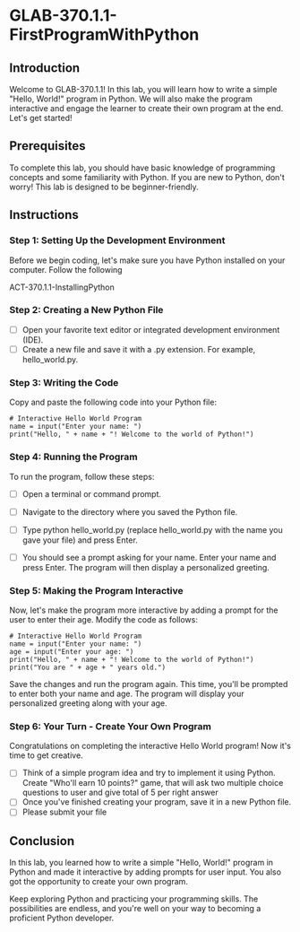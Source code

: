 # GLAB-370.1.1-FirstProgramWithPython

## Introduction
Welcome to GLAB-370.1.1! In this lab, you will learn how to write a simple "Hello, World!" program in Python. We will also make the program interactive and engage the learner to create their own program at the end. Let's get started!

## Prerequisites
To complete this lab, you should have basic knowledge of programming concepts and some familiarity with Python. If you are new to Python, don't worry! This lab is designed to be beginner-friendly.

## Instructions

### Step 1: Setting Up the Development Environment

Before we begin coding, let's make sure you have Python installed on your computer. Follow the following 

ACT-370.1.1-InstallingPython



### Step 2: Creating a New Python File

- [ ] Open your favorite text editor or integrated development environment (IDE).
- [ ] Create a new file and save it with a .py extension. For example, hello_world.py.

### Step 3: Writing the Code

Copy and paste the following code into your Python file:
 
```
# Interactive Hello World Program
name = input("Enter your name: ")
print("Hello, " + name + "! Welcome to the world of Python!")
```

### Step 4: Running the Program

To run the program, follow these steps:

- [ ] Open a terminal or command prompt.
- [ ] Navigate to the directory where you saved the Python file.
- [ ] Type python hello_world.py (replace hello_world.py with the name you gave your file) and press Enter.
- [ ] You should see a prompt asking for your name. Enter your name and press Enter. The program will then display a personalized greeting.


### Step 5: Making the Program Interactive

Now, let's make the program more interactive by adding a prompt for the user to enter their age. Modify the code as follows:
        
```
# Interactive Hello World Program
name = input("Enter your name: ")
age = input("Enter your age: ")
print("Hello, " + name + "! Welcome to the world of Python!")
print("You are " + age + " years old.")
```

Save the changes and run the program again. This time, you'll be prompted to enter both your name and age. The program will display your personalized greeting along with your age.


### Step 6: Your Turn - Create Your Own Program

Congratulations on completing the interactive Hello World program! Now it's time to get creative.

- [ ] Think of a simple program idea and try to implement it using Python. Create "Who'll earn 10 points?" game, that will ask two multiple choice questions to user and give total of 5 per right answer
- [ ] Once you've finished creating your program, save it in a new Python file.
- [ ] Please submit your file

## Conclusion

In this lab, you learned how to write a simple "Hello, World!" program in Python and made it interactive by adding prompts for user input. You also got the opportunity to create your own program.

Keep exploring Python and practicing your programming skills. The possibilities are endless, and you're well on your way to becoming a proficient Python developer.
